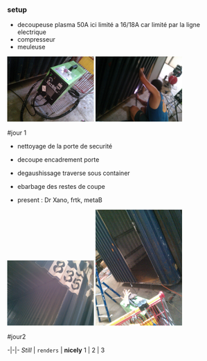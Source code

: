 ### setup

* decoupeuse plasma 50A 
ici limité a 16/18A car limité par la ligne electrique
* compresseur
* meuleuse 

<img src="./img/IMG_20150716_153541.jpg" width="200">
<img src="./img/IMG_20150716_160553.jpg" width="200">

#jour 1

* nettoyage de la porte de securité
* decoupe encadrement porte
* degaushissage traverse sous container
* ebarbage des restes de coupe

* present : Dr Xano, frtk, metaB

<img src="./img/IMG_20150720_115037.jpg" width="200">
<img src="./img/IMG_20150720_115014.jpg" width="200">


#jour2

-|-|-
*Still* | `renders` | **nicely**
1 | 2 | 3

